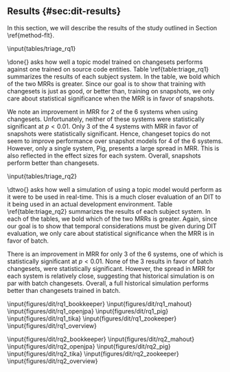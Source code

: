 ## Results {#sec:dit-results}

In this section, we will describe the results of the study outlined in Section
\ref{method-flt}.

\input{tables/triage_rq1}

\done{} asks how well a topic model trained on changesets performs against one
trained on source code entities.  Table \ref{table:triage_rq1} summarizes the
results of each subject system.  In the table, we bold which of the two MRRs is
greater.  Since our goal is to show that training with changesets is just as
good, or better than, training on snapshots, we only care about statistical
significance when the MRR is in favor of snapshots.

We note an improvement in MRR for 2 of the 6 systems when using changesets.
Unfortunately, neither of these systems were statistically significant at
$p<0.01$.  Only 3 of the 4 systems with MRR in favor of snapshots were
statistically significant.  Hence, changeset topics do not seem to improve
performance over snapshot models for 4 of the 6 systems. However, only a single
system, Pig, presents a large spread in MRR. This is also reflected in the
effect sizes for each system.  Overall, snapshots perform better than
changesets.


\input{tables/triage_rq2}

\dtwo{} asks how well a simulation of using a topic model would perform as it
were to be used in real-time.  This is a much closer evaluation of an DIT to it
being used in an actual development environment.  Table \ref{table:triage_rq2}
summarizes the results of each subject system.  In each of the tables, we bold
which of the two MRRs is greater.  Again, since our goal is to show that
temporal considerations must be given during DIT evaluation, we only care about
statistical significance when the MRR is in favor of batch.

There is an improvement in MRR for only 3 of the 6 systems, one of which is
statistically significant at $p<0.01$.  None of the 3 results in favor of batch
changesets, were statistically significant.  However, the spread in MRR for
each system is relatively close, suggesting that historical simulation is on
par with batch changesets.  Overall, a full historical simulation performs
better than changesets trained in batch.



\input{figures/dit/rq1_bookkeeper}
\input{figures/dit/rq1_mahout}
\input{figures/dit/rq1_openjpa}
\input{figures/dit/rq1_pig}
\input{figures/dit/rq1_tika}
\input{figures/dit/rq1_zookeeper}
\input{figures/dit/rq1_overview}

\input{figures/dit/rq2_bookkeeper}
\input{figures/dit/rq2_mahout}
\input{figures/dit/rq2_openjpa}
\input{figures/dit/rq2_pig}
\input{figures/dit/rq2_tika}
\input{figures/dit/rq2_zookeeper}
\input{figures/dit/rq2_overview}
